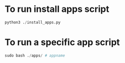 # To run install apps script
```python
python3 ./install_apps.py
```

# To run a specific app script
```python
sudo bash ./apps/ # appname
```